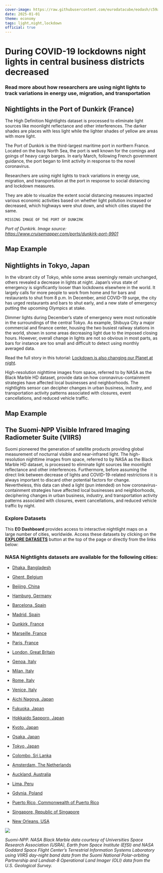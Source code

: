 ```yaml
---
cover-image: https://raw.githubusercontent.com/eurodatacube/eodash/c59adc7d580c6ced1f85a44c5bdd18bf94b3c9ee/app/public/data/story-images/13-nightlights.jpg
date: 2025-01-01
theme: economy
tags: light,night,lockdown
official: true
---
```


#   During COVID-19 lockdowns night lights in central business districts decreased <!--{ as="img" mode="hero" src="https://raw.githubusercontent.com/eurodatacube/eodash/c59adc7d580c6ced1f85a44c5bdd18bf94b3c9ee/app/public/data/story-images/13-nightlights.jpg" }-->
### Read more about how researchers are using night lights to track variations in energy use, migration, and transportation <!--{ style="font-size:1.5rem;opacity:0.7;margin-top:1rem;" }-->

## Nightlights in the Port of Dunkirk (France)
 
The High Definition Nightlights dataset is processed to eliminate light sources like moonlight reflectance and other interferences. The darker shades are places with less light while the lighter shades of yellow are areas with more light.

The Port of Dunkirk is the third-largest maritime port in northern France. Located on the busy North Sea, the port is well known for the comings and goings of heavy cargo barges. In early March, following French government guidance, the port began to limit activity in response to the novel coronavirus.

Researchers are using night lights to track variations in energy use, migration, and transportation at the port in response to social distancing and lockdown measures.

They are able to visualize the extent social distancing measures impacted various economic activities based on whether light pollution increased or decreased, which highways were shut down, and which cities stayed the same.

    MISSING IMAGE OF THE PORT OF DUNKIRK

*Port of Dunkirk. Image source: <https://www.cruisemapper.com/ports/dunkirk-port-9901>*

## Map Example <!--{as="eox-map" style="width: 100%; height: 500px;" layers='[{"type":"Tile","properties":{"id":"Overlay labels"},"source":{"type":"XYZ","urls":["//s2maps-tiles.eu/wmts/1.0.0/overlay_base_bright_3857/default/g/{z}/{y}/{x}.jpg"]}},{"type":"Tile","properties":{"id":"nightlights-2022-03-01T00:00:00Z"},"source":{"type":"XYZ","urls":["https://openveda.cloud/api/raster/cog/tiles/WebMercatorQuad/{z}/{x}/{y}?resampling_method=nearest&bidx=1&colormap_name=inferno&rescale=0,255&url=s3://veda-data-store/nightlights-hd-monthly/finalBMHD_ScaledDunkirk_202203.tif"]}},{"type":"Tile","properties":{"id":"Terrain light"},"source":{"type":"XYZ","urls":["//s2maps-tiles.eu/wmts/1.0.0/terrain-light_3857/default/g/{z}/{y}/{x}.jpg"]}}]' zoom="11.18238776778081" center=[2.3125063121984724,51.015780452383126] }-->

## Nightlights in Tokyo, Japan

In the vibrant city of Tokyo, while some areas seemingly remain unchanged, others revealed a decrease in lights at night. Japan’s virus state of emergency is significantly looser than lockdowns elsewhere in the world. It largely calls for more people to work from home and for bars and restaurants to shut from 8 p.m. In December, amid COVID-19 surge, the city has urged restaurants and bars to shut early, and a new state of emergency putting the upcoming Olympics at stake.

Dimmer lights during December’s state of emergency were most noticeable in the surroundings of the central Tokyo. As example, Shibuya City a major commercial and finance center, housing the two busiest railway stations in the world, shown in some areas decreasing light due to the imposed closing hours. However, overall change in lights are not so obvious in most parts, as bars for instance are too small and difficult to detect using monthly averaged data.

Read the full story in this tutorial: [Lockdown is also changing our Planet at night](https://medium.com/euro-data-cube/lockdown-is-also-changing-our-planet-at-night-520deffec252).

High-resolution nighttime images from space, referred to by NASA as the Black Marble HD dataset, provide data on how coronavirus-containment strategies have affected local businesses and neighborhoods. The nightlights sensor can decipher changes in urban business, industry, and transportation activity patterns associated with closures, event cancellations, and reduced vehicle traffic.

## Map Example <!--{as="eox-map" style="width: 100%; height: 500px;" layers='[{"type":"Tile","properties":{"id":"Overlay labels"},"source":{"type":"XYZ","urls":["//s2maps-tiles.eu/wmts/1.0.0/overlay_base_bright_3857/default/g/{z}/{y}/{x}.jpg"]}},{"type":"Tile","properties":{"id":"nightlights-2022-03-01T00:00:00Z"},"source":{"type":"XYZ","urls":["https://openveda.cloud/api/raster/cog/tiles/WebMercatorQuad/{z}/{x}/{y}?resampling_method=nearest&bidx=1&colormap_name=inferno&rescale=0,255&url=s3://veda-data-store/nightlights-hd-monthly/finalBMHD_ScaledTokyo-23Wards_202203.tif"]}},{"type":"Tile","properties":{"id":"Terrain light"},"source":{"type":"XYZ","urls":["//s2maps-tiles.eu/wmts/1.0.0/terrain-light_3857/default/g/{z}/{y}/{x}.jpg"]}}]' zoom="13.925400344493246" center=[139.74557556451532,35.68584873272013] }-->

## The Suomi-NPP Visible Infrared Imaging Radiometer Suite (VIIRS)

 Suomi pioneered the generation of satellite products providing global measurement of nocturnal visible and near-infrared light. The high-resolution nighttime images from space, referred to by NASA as the Black Marble HD dataset, is processed to eliminate light sources like moonlight reflectance and other interferences. Furthermore, before assuming the direct link between decrease of lights and COVID-19-related restrictions it is always important to discard other potential factors for change. Nevertheless, this data can shed a light (pun intended) on how coronavirus-containment strategies have affected local businesses and neighborhoods, deciphering changes in urban business, industry, and transportation activity patterns associated with closures, event cancellations, and reduced vehicle traffic by night.
 
 ### Explore Datasets
 
 This **EO Dashboard** provides access to interactive nightlight maps on a large number of cities, worldwide. Access these datasets by clicking on the [**EXPLORE DATASETS**](https://eodashboard.org/explore) button at the top of the page or directly from the links below:

### NASA Nightlights datasets are available for the following cities:

*   [Dhaka, Bangladesh](https://eodashboard.org/explore?indicator=N5&poi=BD01-N5)
    
*   [Ghent, Belgium](https://eodashboard.org/explore?indicator=N5&poi=BE01-N5)
    
*   [Beijing, China](https://eodashboard.org/explore?indicator=N5&poi=CN01-N5)
    
*   [Hamburg, Germany](https://eodashboard.org/explore?indicator=N5&poi=DE01-N5)
    
*   [Barcelona, Spain](https://eodashboard.org/explore?indicator=N5&poi=ES02-N5)
    
*   [Madrid, Spain](https://eodashboard.org/explore?indicator=N5&poi=ES01-N5)
    
*   [Dunkirk, France](https://eodashboard.org/explore?indicator=N5&poi=FR03-N5)
    
*   [Marseille, France](https://eodashboard.org/explore?indicator=N5&poi=FR02-N5)
    
*   [Paris, France](https://eodashboard.org/explore?indicator=N5&poi=FR01-N5)
    
*   [London, Great Britain](https://eodashboard.org/explore?indicator=N5&poi=GB01-N5)
    
*   [Genoa, Italy](https://eodashboard.org/explore?indicator=N5&poi=IT03-N5)
    
*   [Milan, Italy](https://eodashboard.org/explore?indicator=N5&poi=IT02-N5)
    
*   [Rome, Italy](https://eodashboard.org/explore?indicator=N5&poi=IT02-N5)
    
*   [Venice, Italy](https://eodashboard.org/explore?indicator=N5&poi=IT01-N5)
    
*   [Aichi Nagoya, Japan](https://eodashboard.org/explore?indicator=N5&poi=JP06-N5)
    
*   [Fukuoka, Japan](https://eodashboard.org/explore?indicator=N5&poi=JP05-N5)
    
*   [Hokkaido Sapporo, Japan](https://eodashboard.org/explore?indicator=N5&poi=JP04-N5)
    
*   [Kyoto, Japan](https://eodashboard.org/explore?indicator=N5&poi=JP03-N5)
    
*   [Osaka, Japan](https://eodashboard.org/explore?indicator=N5&poi=JP02-N5)
    
*   [Tokyo, Japan](https://eodashboard.org/explore?indicator=N5&poi=JP01-N5)
    
*   [Colombo, Sri Lanka](https://eodashboard.org/explore?indicator=N5&poi=LK01-N5)
    
*   [Amsterdam, The Netherlands](https://eodashboard.org/explore?indicator=N5&poi=NL01-N5)
    
*   [Auckland, Australia](https://eodashboard.org/explore?indicator=N5&poi=NZ01-N5)
    
*   [Lima, Peru](https://eodashboard.org/explore?indicator=N5&poi=PE01-N5)
    
*   [Gdynia, Poland](https://eodashboard.org/explore?indicator=N5&poi=PL01-N5)
    
*   [Puerto Rico, Commonwealth of Puerto Rico](https://eodashboard.org/explore?indicator=N5&poi=PR01-N5)
    
*   [Singapore, Republic of Singapore](https://eodashboard.org/explore?indicator=N5&poi=SG01-N5)
    
*   [New Orleans, USA](https://eodashboard.org/explore?indicator=N5&poi=US02-N5)


![](https://placehold.co/600x400)


*Suomi-NPP. NASA Black Marble data courtesy of Universities Space Research Association (USRA), Earth from Space Institute (EfSI) and NASA Goddard Space Flight Center’s Terrestrial Information Systems Laboratory using VIIRS day-night band data from the Suomi National Polar-orbiting Partnership and Landsat-8 Operational Land Imager (OLI) data from the U.S. Geological Survey.*
